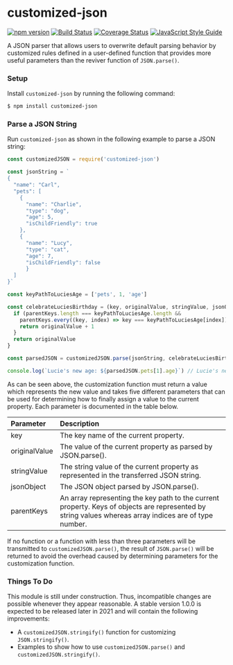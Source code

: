 # customized-json

 [![npm version](https://badge.fury.io/js/customized-json.svg)](https://badge.fury.io/js/customized-json)
 [![Build Status](https://travis-ci.com/SebastianG77/customized-json.svg?branch=master)](https://travis-ci.com/SebastianG77/customized-json)
 [![Coverage Status](https://coveralls.io/repos/github/SebastianG77/customized-json/badge.svg?branch=master)](https://coveralls.io/github/SebastianG77/customized-json?branch=master)
 [![JavaScript Style Guide](https://img.shields.io/badge/code_style-standard-brightgreen.svg)](https://standardjs.com)

 A JSON parser that allows users to overwrite default parsing behavior by customized rules defined in a user-defined function that provides more useful parameters than the reviver function of `JSON.parse()`.

### Setup

Install `customized-json` by running the following command:

```bash
$ npm install customized-json
```

### Parse a JSON String

Run `customized-json` as shown in the following example to parse a JSON string:

```javascript
const customizedJSON = require('customized-json')

const jsonString = `
{
  "name": "Carl",
  "pets": [
    {
      "name": "Charlie",
      "type": "dog",
      "age": 5,
      "isChildFriendly": true
    },
    {
      "name": "Lucy",
      "type": "cat",
      "age": 7,
      "isChildFriendly": false
      }
  ]
}`

const keyPathToLuciesAge = ['pets', 1, 'age']

const celebrateLuciesBirthday = (key, originalValue, stringValue, jsonObject, parentKeys) => {
  if (parentKeys.length === keyPathToLuciesAge.length &&
    parentKeys.every((key, index) => key === keyPathToLuciesAge[index])) {
    return originalValue + 1
  }
  return originalValue
}

const parsedJSON = customizedJSON.parse(jsonString, celebrateLuciesBirthday)

console.log(`Lucie's new age: ${parsedJSON.pets[1].age}`) // Lucie's new age: 8
```

As can be seen above, the customization function must return a value which represents the new value and takes five different parameters that can be used for determining how to finally assign a value to the current property. Each parameter is documented in the table below.

|Parameter|Description|
|:--|:--|
|key|The key name of the current property.
|originalValue|The value of the current property as parsed by JSON.parse().
|stringValue|The string value of the current property as represented in the transferred JSON string.
|jsonObject|The JSON object parsed by JSON.parse(). 
|parentKeys|An array representing the key path to the current property. Keys of objects are represented by string values whereas array indices are of type number.

If no function or a function with less than three parameters will be transmitted to `customizedJSON.parse()`, the result of `JSON.parse()` will be returned to avoid the overhead caused by determining parameters for the customization function.

### Things To Do
This module is still under construction. Thus, incompatible changes are possible whenever they appear reasonable. A stable version 1.0.0 is expected to be released later in 2021 and will contain the following improvements:

- A `customizedJSON.stringify()` function for customizing `JSON.stringify()`.
- Examples to show how to use `customizedJSON.parse()` and `customizedJSON.stringify()`.
